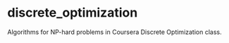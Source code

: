 discrete_optimization
=====================

Algorithms for NP-hard problems in Coursera Discrete Optimization class.
